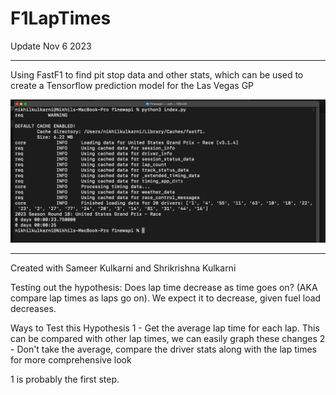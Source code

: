 # F1LapTimes

Update Nov 6 2023
*****
Using FastF1 to find pit stop data and other stats, which can be used to create a Tensorflow prediction model for the Las Vegas GP

![Alt text](assets/PitStopTimeCalculation.png?raw=true "Pit Stop Calculation for Max Verstappen in Austin Race Session")
*****

Created with Sameer Kulkarni and Shrikrishna Kulkarni

Testing out the hypothesis: Does lap time decrease as time goes on? (AKA compare lap times as laps go on). We expect it to decrease, given fuel load decreases. 

Ways to Test this Hypothesis
1 - Get the average lap time for each lap. This can be compared with other lap times, we can easily graph these changes
2 - Don't take the average, compare the driver stats along with the lap times for more comprehensive look

1 is probably the first step.


